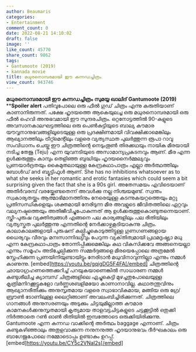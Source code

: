 ```yaml
---
author: Beaumaris
categories:
- Entertainment
comment_count: 0
date: 2022-08-21 14:10:02
draft: false
image: ''
like_count: 45770
share_count: 9862
tags:
- Gantumoote (2019)
- kannada movie
title: മധുരനൊമ്പരമായി ഈ കന്നഡച്ചിത്രം
view_count: 943746
---
```


**മധുരനൊമ്പരമായി ഈ കന്നഡച്ചിത്രം** **സുമയ്യ ഖാലിദ്** **Gantumoote (2019)** ****Spoiler alert** പതിവുപോലെ ഒരു ഫീൽ ഗുഡ് ചിത്രം എന്നു കരുതിയാണ് കാണാനിരുന്നത്. പക്ഷേ ഹൃദയത്തെ ആകെയുലച്ച ഒരു മധുരനൊമ്പരമായി ഒരു ഫീൽ ഹെവി അനുഭവമായി ഈ സുന്ദരചിത്രം. ഒറ്റനോട്ടത്തിൽ 90-കളുടെ അവസാനകാലഘട്ടത്തിലെ ഒരു പെൺകുട്ടിയുടെ ബാല്യ കൗമാര യൗവ്വനാനുഭവങ്ങളിലൂടെയുള്ള ഒരു പ്രദക്ഷിണമായി വിവക്ഷിക്കാമെങ്കിലും ആഖ്യാനത്തിലും ട്രീറ്റ്മെന്റിലും വളരെ വ്യത്യസ്ഥത പുലർത്തുന്ന രൂപാ റാവു സംവിധാനം ചെയ്ത ഈ ചിത്രത്തിന്റെ നെടുംതൂൺ തിരക്കഥയും നായിക മീരയായി നടിച്ച തേജു (Teju) എന്ന യുവനടിയുടെ അസാമാന്യപ്രകടനവും ആണ്‌. മീര എന്ന ഉൾക്കരുത്തും കാമ്പും തെളിഞ്ഞ ബുദ്ധിയും ഹൃദയനൈർമ്മല്യവും പ്രണയാർദ്രതയും കൈമുതലായുള്ള കേന്ദ്രകഥാപാത്രം എല്ലാ അർത്ഥത്തിലും ബോൾഡ് and ബ്യൂട്ടിഫുൾ ആണ്‌. She has no inhibitions whatsoever as to what she seeks in her romantic and erotic fantasies which could seem a bit surprising given the fact that she is a 90s girl. അതേസമയം എവിടെയാണ് അതിർവരമ്പ് വരയ്ക്കേണ്ടതെന്ന് അവൾക്കു നല്ല നിശ്ചയമുണ്ട്. സ്വന്തം സ്വകാര്യതയ്ക്കും ആത്മാഭിമാനത്തിനും നേരെയുള്ള കടന്നുകയറ്റത്തെയും മറ്റു പ്രതിസന്ധികളെയും ശക്തമായി നേരിടുന്ന മീര അവളുടെ ജീവിതത്തിലെ ഏറ്റവും വല്യനഷ്ടത്തെയും അതിജീവിച്ചുപോകുന്നത് ആ ഉൾക്കരുത്തുകൊണ്ടുതന്നെയാണ്. സ്ത്രീ-പുരുഷ വ്യക്തിത്വങ്ങൾ എങ്ങനെ പല കാര്യങ്ങളിലും പല രീതിയിലും വ്യത്യസ്തത പുലർത്തുന്നു എന്നതിന്റെ നേർക്കാഴ്ചകൂടിയാകുന്നു ചിത്രം. കാലാകാലങ്ങളായി പുരുഷന് കല്പ്പിച്ചുകൊടുത്തിട്ടുള്ള ഗുണഗണങ്ങളായ ധൈര്യവും വീരവും മനഃസാന്നിദ്ധ്യവും പേറുന്ന വ്യക്‌തിത്വമായി പ്രഥമദൃഷ്ട്യാ മധു എന്ന കേന്ദ്രകഥാപാത്രം തോന്നിപ്പിക്കുമെങ്കിലും കഥ വികസിക്കവേ അങ്ങനെയല്ലാ എന്നും സമൂഹം അടിച്ചേല്പിക്കുന്ന സമ്മർദ്ദങ്ങളെ മീരയെപ്പോലെ അത്രമേൽ സ്നേഹിക്കുന്ന പ്രണയിനിയുണ്ടായിട്ടും നേരിടാൻ മധുവിനാവുന്നില്ലാ എന്നും നമ്മൾ കാണുന്നു. [embed]https://youtu.be/gqigDG5F4FA[/embed] ചിത്രത്തിന്റെ ഛായാഗ്രഹണത്തെക്കുറിച്ച് പറയുകയാണെങ്കിൽ സാധാരണ നമ്മൾ കണ്ടുശീലിച്ച ക്യാമ്പസ്‌ ചിത്രങ്ങളിലെ ഏച്ചുകെട്ടി മുഴച്ചതുപോലെയുള്ള കൃത്രിമനിറക്കൂട്ടുകളോ വർണ്ണശബളിമയോ കാണാനാവില്ല. കഥാതന്തുവിനും ആഖ്യാനരീതിക്കും അനുസൃതമായ വളരെ സ്വാഭാവികമായ, മങ്ങിയ ഒരു ഗ്രേ/ ബ്രൗൺ ടോണിലുള്ള ലൈറ്റിങ്ങാണ്‌ അവലംബിച്ചിരിക്കുന്നത്. ചിത്രത്തിലെ ഗാനങ്ങൾ അനുസരണയും അടുക്കും ചിട്ടയുമില്ലാത്ത കൗമാര കാമനകൾക്കനുസൃതമായി കൃത്യമായ താളവട്ടചിട്ടകളുടെ ചട്ടക്കൂട്ടിൽ ഒതുക്കി നിർത്താതെ റൺ ഓൺ രീതിയിൽ ഇമ്പത്തോടെ ഒരുക്കിയിരിക്കുന്നു. Gantumoote എന്ന കന്നഡ വാക്കിന്റെ അർത്ഥം baggage എന്നാണ്. ചിത്രം കണ്ടുകഴിഞ്ഞാലും അതുളവാക്കുന്ന നനുനനുത്ത ഹൃദയാനുഭവം ദീർഘകാലം ഒരു ബാഗേജുപോലെ നമ്മോടൊപ്പം ഉണ്ടാകും ഉറപ്പ്. [embed]https://youtu.be/CY5c2VNaI2s[/embed] &nbsp; &nbsp;